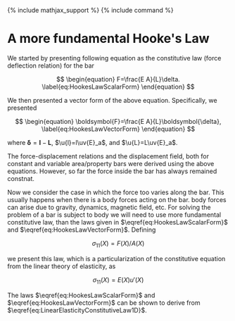 {% include mathjax_support %}
{% include command %}

# A more fundamental Hooke's Law

We started by presenting following equation as the constitutive law (force deflection relation) for the bar

$$
\begin{equation}
F=\frac{E A}{L}\delta.
\label{eq:HookesLawScalarForm}
\end{equation}
$$

We then presented a vector form of the above equation. Specifically, we presented

$$
\begin{equation}
\boldsymbol{F}=\frac{E A}{L}\boldsymbol{\delta},
\label{eq:HookesLawVectorForm}
\end{equation}
$$

where $\boldsymbol{\delta}=\boldsymbol{l}-\boldsymbol{L}$, $\u{l}=l\uv{E}_a$, and $\u{L}=L\uv{E}_a$.

The force-displacement relations and the displacement field, both for constant and variable area/property bars were derived using the above equations. However, so far the force inside the bar has always remained constnat. 
 
Now we consider the case in which the force too varies along the bar. This usually happens when there is a body forces acting on the bar. body forces can arise due to gravity, dynamics, magnetic field, etc. For solving the problem of  a bar is subject to  body we will need to use more fundamental constitutive law, than the laws given in $\eqref{eq:HookesLawScalarForm}$ and $\eqref{eq:HookesLawVectorForm}$. 
Defining

$$
\begin{equation}
\sigma_{11}(X)=F(X)/A(X)
\end{equation}
$$

we present this law, which is a particularization of the constitutive equation from the linear theory of elasticity, as 

$$
\begin{equation}
\sigma_{11}(X)=E(X) u'(X)
\label{eq:LinearElasticityConstitutiveLaw1D}
\end{equation}
$$

The laws $\eqref{eq:HookesLawScalarForm}$ and $\eqref{eq:HookesLawVectorForm}$ can be shown to derive from $\eqref{eq:LinearElasticityConstitutiveLaw1D}$.



